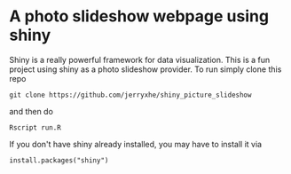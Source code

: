 # A photo slideshow webpage using shiny

Shiny is a really powerful framework for data visualization. This is a fun project using shiny as a photo slideshow provider. To run simply clone this repo

	git clone https://github.com/jerryxhe/shiny_picture_slideshow

and then do 

	Rscript run.R

If you don't have shiny already installed, you may have to install it via

	install.packages("shiny")
